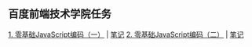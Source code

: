 ## 百度前端技术学院任务

[1. 零基础JavaScript编码（一）](https://icyfish.github.io/IFE2017/js-task-01.html) | [笔记](https://github.com/icyfish/IFE2017/blob/master/notes/js-task-01.md)
[2. 零基础JavaScript编码（二）](https://icyfish.github.io/IFE2017/js-task-02.html) | [笔记](https://github.com/icyfish/IFE2017/blob/master/notes/js-task-02.md)
